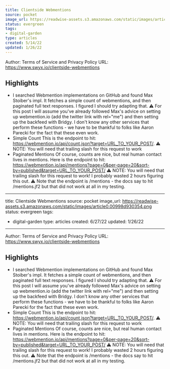 ```yaml
---
title: Clientside Webmentions
source: pocket
image_url: https://readwise-assets.s3.amazonaws.com/static/images/article0.00998d930354.png
status: evergreen
tags: 
- digital-garden 
type: articles
created: 5/14/22
updated: 1/26/22
---
```


Author: Terms of Service and Privacy Policy
URL: https://www.swyx.io/clientside-webmentions

## Highlights
- I searched Webmention implementations on GitHub and found Max Stoiber's impl. It fetches a simple count of webmentions, and then paginated full text responses. I figured I should try adapting that. ⚠️ For this post I will assume you've already followed Max's advice on setting up webmention.io (add the twitter link with rel="me") and then setting up the backfeed with Bridgy. I don't know any other services that perform these functions - we have to be thankful to folks like Aaron Parecki for the fact that these even work.
- Simple Count This is the endpoint to hit: https://webmention.io/api/count.json?target=URL_TO_YOUR_POST/. ⚠️ NOTE: You will need that trailing slash for this request to work
- Paginated Mentions Of course, counts are nice, but real human contact lives in mentions. Here is the endpoint to hit: https://webmention.io/api/mentions?page=0&per-page=20&sort-by=published&target=URL_TO_YOUR_POST/ ⚠️ NOTE: You will need that trailing slash for this request to work! I probably wasted 2 hours figuring this out. ⚠️ Note that the endpoint is /mentions - the docs say to hit /mentions.jf2 but that did not work at all in my testing.
---
title: Clientside Webmentions
source: pocket
image_url: https://readwise-assets.s3.amazonaws.com/static/images/article0.00998d930354.png
status: evergreen
tags: 
- digital-garden 
type: articles
created: 6/27/22
updated: 1/26/22
---

Author: Terms of Service and Privacy Policy
URL: https://www.swyx.io/clientside-webmentions

## Highlights
- I searched Webmention implementations on GitHub and found Max Stoiber's impl. It fetches a simple count of webmentions, and then paginated full text responses. I figured I should try adapting that. ⚠️ For this post I will assume you've already followed Max's advice on setting up webmention.io (add the twitter link with rel="me") and then setting up the backfeed with Bridgy. I don't know any other services that perform these functions - we have to be thankful to folks like Aaron Parecki for the fact that these even work.
- Simple Count This is the endpoint to hit: https://webmention.io/api/count.json?target=URL_TO_YOUR_POST/. ⚠️ NOTE: You will need that trailing slash for this request to work
- Paginated Mentions Of course, counts are nice, but real human contact lives in mentions. Here is the endpoint to hit: https://webmention.io/api/mentions?page=0&per-page=20&sort-by=published&target=URL_TO_YOUR_POST/ ⚠️ NOTE: You will need that trailing slash for this request to work! I probably wasted 2 hours figuring this out. ⚠️ Note that the endpoint is /mentions - the docs say to hit /mentions.jf2 but that did not work at all in my testing.
